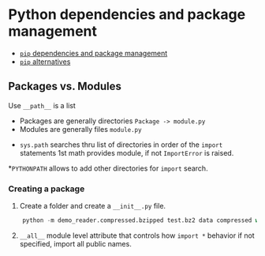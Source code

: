 # Python dependencies and package management

- [`pip` dependencies and package management](./pip-dependecies.md)
- [`pip` alternatives](./pip-alternatives.md)


## Packages vs. Modules

Use `__path__` is a list

- Packages are generally directories `Package -> module.py`
- Modules are generally files `module.py`

* `sys.path` searches thru list of directories in order of the `import` statements 1st math provides module, if not `ImportError` is raised.

*`PYTHONPATH` allows to add other directories for `import` search.

### Creating a package

1. Create a folder and create a `__init__.py` file.

```python
    python -m demo_reader.compressed.bzipped test.bz2 data compressed with bz2
```

2. `__all__` module level attribute that controls how `import *` behavior if not specified, import all public names.